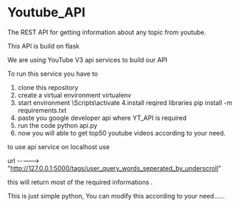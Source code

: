 # Youtube_API
The REST API for getting information about any topic from youtube.

This API is build on flask 

We are using YouTube V3 api services to build our API

To run this service you have to 
1. clone this repository
2. create a virtual environment
      virtualenv <environment-name>
3. start environment
        <environment-name>\Scripts\activate
4.install reqired libraries
        pip install -m requirements.txt
5. paste you google developer api where YT_API is required
6. run the code 
        python api.py
7. now you will able to get top50 youtube videos according to your need.


to use api service on localhost use 

url ----->   "http://127.0.0.1:5000/tags/user_query_words_seperated_by_underscroll"

this will return most of the required informations .

This is just simple python,
You can modify this according to your need......
